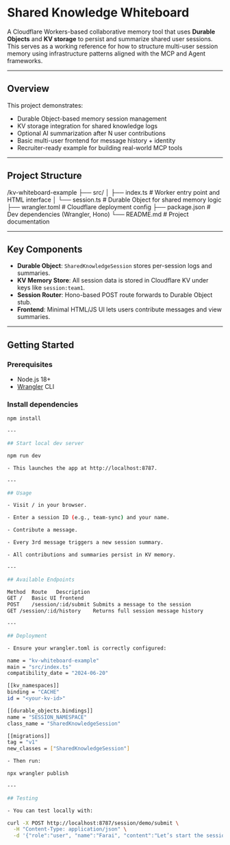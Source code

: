 # Shared Knowledge Whiteboard

A Cloudflare Workers-based collaborative memory tool that uses **Durable Objects** and **KV storage** to persist and summarize shared user sessions. This serves as a working reference for how to structure multi-user session memory using infrastructure patterns aligned with the MCP and Agent frameworks.

---

## Overview

This project demonstrates:

- Durable Object-based memory session management
- KV storage integration for shared knowledge logs
- Optional AI summarization after N user contributions
- Basic multi-user frontend for message history + identity
- Recruiter-ready example for building real-world MCP tools

---

## Project Structure

/kv-whiteboard-example
├── src/
│ ├── index.ts # Worker entry point and HTML interface
│ └── session.ts # Durable Object for shared memory logic
├── wrangler.toml # Cloudflare deployment config
├── package.json # Dev dependencies (Wrangler, Hono)
└── README.md # Project documentation

---

## Key Components

- **Durable Object**: `SharedKnowledgeSession` stores per-session logs and summaries.
- **KV Memory Store**: All session data is stored in Cloudflare KV under keys like `session:team1`.
- **Session Router**: Hono-based POST route forwards to Durable Object stub.
- **Frontend**: Minimal HTML/JS UI lets users contribute messages and view summaries.

---

## Getting Started

### Prerequisites

- Node.js 18+
- [Wrangler](https://developers.cloudflare.com/workers/wrangler/install/) CLI

### Install dependencies

```bash
npm install

---

## Start local dev server

npm run dev

- This launches the app at http://localhost:8787.

---

## Usage

- Visit / in your browser.

- Enter a session ID (e.g., team-sync) and your name.

- Contribute a message.

- Every 3rd message triggers a new session summary.

- All contributions and summaries persist in KV memory.

---

## Available Endpoints

Method	Route	Description
GET	/	Basic UI frontend
POST	/session/:id/submit	Submits a message to the session
GET	/session/:id/history	Returns full session message history

---

## Deployment

- Ensure your wrangler.toml is correctly configured:

name = "kv-whiteboard-example"
main = "src/index.ts"
compatibility_date = "2024-06-20"

[[kv_namespaces]]
binding = "CACHE"
id = "<your-kv-id>"

[[durable_objects.bindings]]
name = "SESSION_NAMESPACE"
class_name = "SharedKnowledgeSession"

[[migrations]]
tag = "v1"
new_classes = ["SharedKnowledgeSession"]

- Then run:

npx wrangler publish

---

## Testing

- You can test locally with:

curl -X POST http://localhost:8787/session/demo/submit \
  -H "Content-Type: application/json" \
  -d '{"role":"user", "name":"Farai", "content":"Let’s start the session."}'
